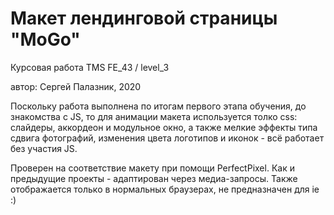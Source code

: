 ﻿# Макет лендинговой страницы "MoGo"

Курсовая работа TMS FE_43 / level_3

автор: Сергей Палазник, 2020

Поскольку работа выполнена по итогам первого этапа обучения, до знакомства с JS, 
то для анимации макета используется толко css: слайдеры, аккордеон и модульное окно, 
а также мелкие эффекты типа сдвига фотографий, изменения цвета логотипов и иконок - 
всё работает без участия JS. 

Проверен на соответствие макету при помощи PerfectPixel. 
Как и предыдущие проекты - адаптирован через медиа-запросы.
Также отображается только в нормальных браузерах, не предназначен для ie :)
